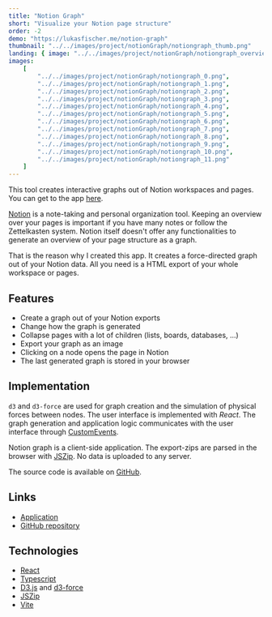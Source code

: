 ```yaml
---
title: "Notion Graph"
short: "Visualize your Notion page structure"
order: -2
demo: "https://lukasfischer.me/notion-graph"
thumbnail: "../../images/project/notionGraph/notiongraph_thumb.png"
landing: { image: "../../images/project/notionGraph/notiongraph_overview.png" }
images:
    [
        "../../images/project/notionGraph/notiongraph_0.png",
        "../../images/project/notionGraph/notiongraph_1.png",
        "../../images/project/notionGraph/notiongraph_2.png",
        "../../images/project/notionGraph/notiongraph_3.png",
        "../../images/project/notionGraph/notiongraph_4.png",
        "../../images/project/notionGraph/notiongraph_5.png",
        "../../images/project/notionGraph/notiongraph_6.png",
        "../../images/project/notionGraph/notiongraph_7.png",
        "../../images/project/notionGraph/notiongraph_8.png",
        "../../images/project/notionGraph/notiongraph_9.png",
        "../../images/project/notionGraph/notiongraph_10.png",
        "../../images/project/notionGraph/notiongraph_11.png"
    ]
---
```


This tool creates interactive graphs out of Notion workspaces and pages. You can get to the app [here](https://lukasfischer.me/notion-graph).

[Notion](https://notion.so) is a note-taking and personal organization tool. Keeping an overview over your pages is important if you have many notes or follow the Zettelkasten system. Notion itself doesn't offer any functionalities to generate an overview of your page structure as a graph.

That is the reason why I created this app. It creates a force-directed graph out of your Notion data. All you need is a HTML export of your whole workspace or pages.

## Features

-   Create a graph out of your Notion exports
-   Change how the graph is generated
-   Collapse pages with a lot of children (lists, boards, databases, ...)
-   Export your graph as an image
-   Clicking on a node opens the page in Notion
-   The last generated graph is stored in your browser

## Implementation

`d3` and `d3-force` are used for graph creation and the simulation of physical forces between nodes. The user interface is implemented with _React_. The graph generation and application logic communicates with the user interface through [CustomEvents](https://developer.mozilla.org/en-US/docs/Web/API/CustomEvent).

Notion graph is a client-side application. The export-zips are parsed in the browser with [JSZip](https://github.com/Stuk/jszip). No data is uploaded to any server.

The source code is available on [GitHub](https://github.com/fischi1/notion-graph).

<bs-row>
 
<bs-col>

## Links

-   [Application](https://lukasfischer.me/notion-graph)
-   [GitHub repository](https://github.com/fischi1/notion-graph)

</bs-col>

<bs-col>

## Technologies

-   [React](https://reactjs.org/)
-   [Typescript](https://www.typescriptlang.org/)
-   [D3.js](https://d3js.org/) and [d3-force](https://github.com/d3/d3-force)
-   [JSZip](https://github.com/Stuk/jszip)
-   [Vite](https://vitejs.dev/)

</bs-col>

</bs-row>
